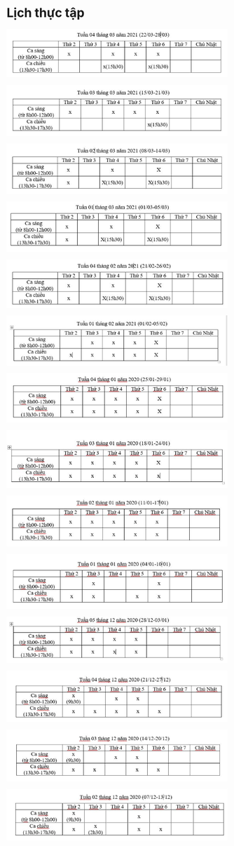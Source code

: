 # Lịch thực tập 

![](img/tuan4-thang03-2021.JPG)

![](img/tuan3-thang3-2021.JPG)

![](img/tuan2-thang3-2021.JPG)

![](img/tuan1-thang3-2021.JPG)

![](img/tuan4-thang02-2021.JPG)

![](img/tuan1-thang2-2021.JPG)

![](img/tuan4-thang01-2021.JPG)

![](img/tuan3-thang1-2021.JPG)

![](img/tuan2-thang1-2021.JPG)

![](img/tuan1-thang1-2021.JPG)

![](img/tuan5-thang12-2020.JPG)

![](img/tuan4-thang12-2020.JPG)

![](img/tuan3-thang12-2020.JPG)

![](img/tuan2-thang12-2020.jpg)